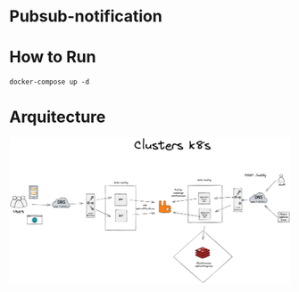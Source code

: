 # Pubsub-notification


# How to Run
```
docker-compose up -d
```

# Arquitecture

![Overall Architecture](assets/architecture.png)




